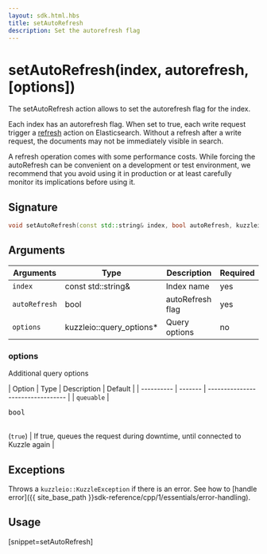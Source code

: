 ```yaml
---
layout: sdk.html.hbs
title: setAutoRefresh
description: Set the autorefresh flag
---
```


# setAutoRefresh(index, autorefresh, [options])

The setAutoRefresh action allows to set the autorefresh flag for the index.

Each index has an autorefresh flag.
When set to true, each write request trigger a [refresh](https://www.elastic.co/guide/en/elasticsearch/reference/current/docs-refresh.html) action on Elasticsearch.
Without a refresh after a write request, the documents may not be immediately visible in search.

<div class="alert alert-info">
A refresh operation comes with some performance costs.
While forcing the autoRefresh can be convenient on a development or test environment,
we recommend that you avoid using it in production or at least carefully monitor its implications before using it.
</div>

## Signature

```cpp
void setAutoRefresh(const std::string& index, bool autoRefresh, kuzzleio::query_options *options = null)
```

## Arguments

| Arguments     | Type          | Description                                             | Required |
| ------------- | ------------- | ------------------------------------------------------- | -------- |
| `index`       | const std::string&   | Index name                                              | yes      |
| `autoRefresh` | bool       | autoRefresh flag                                        | yes      |
| `options`     | kuzzleio::query_options* | Query options | no       |

### options

Additional query options

| Option     | Type    | Description                       | Default |
| ---------- | ------- | --------------------------------- | 
| `queuable` | <pre>bool</pre><br/>(`true`) | If true, queues the request during downtime, until connected to Kuzzle again |

## Exceptions

Throws a `kuzzleio::KuzzleException` if there is an error. See how to [handle error]({{ site_base_path }}sdk-reference/cpp/1/essentials/error-handling).

## Usage

[snippet=setAutoRefresh]
